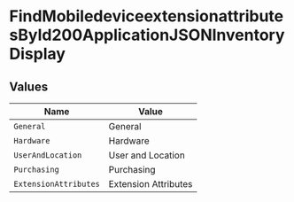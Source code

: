 # FindMobiledeviceextensionattributesById200ApplicationJSONInventoryDisplay


## Values

| Name                  | Value                 |
| --------------------- | --------------------- |
| `General`             | General               |
| `Hardware`            | Hardware              |
| `UserAndLocation`     | User and Location     |
| `Purchasing`          | Purchasing            |
| `ExtensionAttributes` | Extension Attributes  |